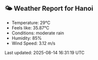 <!-- WEATHER-START -->
## 🌤 Weather Report for Hanoi

- Temperature: 29°C
- Feels like: 35.87°C
- Conditions: moderate rain
- Humidity: 85%
- Wind Speed: 3.12 m/s

Last updated: 2025-08-14 16:31:19 UTC
<!-- WEATHER-END -->
